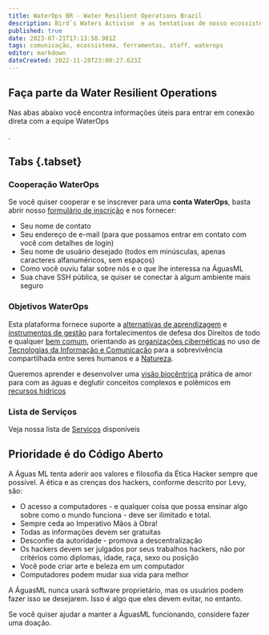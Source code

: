 ```yaml
---
title: WaterOps BR - Water Resilient Operations Brazil
description: Bird´s Waters Activism  e as tentativas de nosso ecossistema comunicativo
published: true
date: 2023-07-21T17:13:58.981Z
tags: comunicação, ecossistema, ferramentas, staff, waterops
editor: markdown
dateCreated: 2022-11-28T23:00:27.623Z
---
```


## Faça parte da Water Resilient Operations
Nas abas abaixo você encontra informações úteis para entrar em conexão direta com a equipe WaterOps

.
## Tabs {.tabset}
### Cooperação WaterOps

Se você quiser cooperar e se inscrever para uma **conta WaterOps**, basta abrir nosso [formulário de inscrição](https://tab.aguas.cc/dashboard/#/nc/form/0d5c970b-1c09-4ab5-ad53-902aa93e39e1) e nos fornecer:

-   Seu nome de contato
-   Seu endereço de e-mail (para que possamos entrar em contato com você com detalhes de login)
-   Seu nome de usuário desejado (todos em minúsculas, apenas caracteres alfanuméricos, sem espaços)
-   Como você ouviu falar sobre nós e o que lhe interessa na ÁguasML
-   Sua chave SSH pública, se quiser se conectar à algum ambiente mais seguro

### Objetivos WaterOps

Esta plataforma fornece suporte a [alternativas de aprendizagem](https://wiki.aguas.cc/index.php/Alternativas_de_aprendizagem{target=_blank} "Alternativas de aprendizagem") e [instrumentos de gestão](https://wiki.aguas.cc/index.php/Instrumentos_de_gest%C3%A3o "Instrumentos de gestão") para fortalecimentos de defesa dos Direitos de todo e qualquer [bem comum](https://wiki.aguas.cc/index.php/Bem_Comum "Bem Comum"), orientando as [organizações cibernéticas](https://wiki.aguas.cc/index.php/CyOrgs "CyOrgs") no uso de [Tecnologias da Informação e Comunicação](https://wiki.aguas.cc/index.php/Tecnologias_da_Informa%C3%A7%C3%A3o_e_Comunica%C3%A7%C3%A3o "Tecnologias da Informação e Comunicação") para a sobrevivência compartilhada entre seres humanos e a [Natureza](https://wiki.aguas.cc/index.php/Natureza "Natureza").

Queremos aprender e desenvolver uma [visão biocêntrica](https://wiki.aguas.cc/index.php/Vis%C3%A3o_bioc%C3%AAntrica "Visão biocêntrica") prática de amor para com as águas e deglutir conceitos complexos e polêmicos em [recursos hídricos](https://wiki.aguas.cc/index.php/Recursos_h%C3%ADdricos "Recursos hídricos")

### Lista de Serviços

Veja nossa lista de [Serviços](https://aguas.cc) disponíveis

## Prioridade é do Código Aberto

A Águas ML tenta aderir aos valores e filosofia da Ética Hacker sempre que possível. A ética e as crenças dos hackers, conforme descrito por Levy, são:

-   O acesso a computadores - e qualquer coisa que possa ensinar algo sobre como o mundo funciona - deve ser ilimitado e total.
-   Sempre ceda ao Imperativo Mãos à Obra!
-   Todas as informações devem ser gratuitas
-   Desconfie da autoridade - promova a descentralização
-   Os hackers devem ser julgados por seus trabalhos hackers, não por critérios como diplomas, idade, raça, sexo ou posição
-   Você pode criar arte e beleza em um computador
-   Computadores podem mudar sua vida para melhor

A ÁguasML nunca usará software proprietário, mas os usuários podem fazer isso se desejarem. Isso é algo que eles devem evitar, no entanto.

Se você quiser ajudar a manter a ÁguasML funcionando, considere fazer uma doação.
